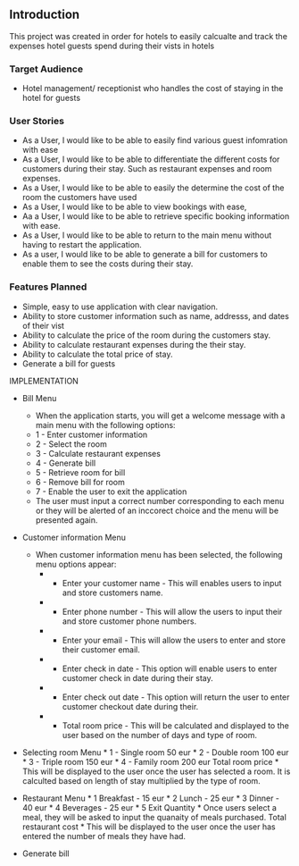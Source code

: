 ## Introduction

This project was created in order for hotels to easily calcualte and track the expenses hotel guests spend during their vists in hotels

### Target Audience

* Hotel management/ receptionist who handles the cost of staying in the hotel for guests

### User Stories

* As a User, I would like to be able to easily find various guest infomration with ease
* As a User, I would like to be able to differentiate the different costs for customers during their stay. Such as restaurant expenses and room expenses.
* As a User, I would like to be able to easily the determine the cost of the room the customers have used
* As a User, I would like to be able to view bookings with ease,
* Aa a User, I would like to be able to retrieve specific booking information with ease.
* As a User, I would like to be able to return to the main menu without having to restart the application.
* As a user, I would like to be able to generate a bill for customers to enable them to see the costs during their stay.

### Features Planned

* Simple, easy to use application with clear navigation.
* Ability to store customer information such as name, addresss, and dates of their vist
* Ability to calculate the price of the room during the customers stay.
* Ability to calculate restaurant expenses during the their stay.
* Ability to calculate the total price of stay.
* Generate a bill for guests

IMPLEMENTATION
* Bill Menu
    * When the application starts, you will get a welcome message with a main menu with the following options:
    * 1 - Enter customer information
    * 2 - Select the room
    * 3 - Calculate restaurant expenses
    * 4 - Generate bill
    * 5 - Retrieve room for bill
    * 6 - Remove bill for room
    * 7 - Enable the user to exit the application
    * The user must input a correct number corresponding to each menu or they will be alerted of an inccorect choice and the menu will be presented again.

 * Customer information Menu
    * When customer information menu has been selected, the following menu options appear:
        * - Enter your customer name - This will enables users to input and store customers name.
        * - Enter phone number - This will allow the users to input their and store customer phone numbers.
        * - Enter your email - This will allow the users to enter and store their customer email.
        * - Enter check in date - This option will enable users to enter customer check in date during their stay.
        * - Enter check out date - This option will return the user to enter customer checkout date during their.
        * - Total room price - This will be calculated and displayed to the user based on the number of days and type of room.

 * Selecting room Menu
        * 1 - Single room 50 eur
        * 2 -  Double room 100 eur
        * 3 -  Triple room 150 eur
        * 4 -  Family room 200 eur
    Total room price
        * This will be displayed to the user once the user has selected a room. It is calculted based on length of stay multiplied by the type of room.

 * Restaurant Menu
        * 1 Breakfast - 15 eur
        * 2 Lunch - 25 eur
        * 3 Dinner - 40 eur
        * 4 Beverages - 25 eur
        * 5 Exit
    Quantity
        * Once users select a meal, they will be asked to input the quanaity of meals purchased. 
    Total restaurant cost
        * This will be displayed to the user once the user has entered the number of meals they have had.

* Generate bill







